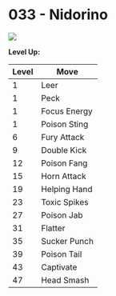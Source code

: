 # 033 - Nidorino
![][033]

**Level Up:**

Level | Move
---   | ---
  1   | Leer
  1   | Peck
  1   | Focus Energy
  1   | Poison Sting
  6   | Fury Attack
  9   | Double Kick
 12   | Poison Fang
 15   | Horn Attack
 19   | Helping Hand
 23   | Toxic Spikes
 27   | Poison Jab
 31   | Flatter
 35   | Sucker Punch
 39   | Poison Tail
 43   | Captivate
 47   | Head Smash



[033]: /img/pokemon/033.png
